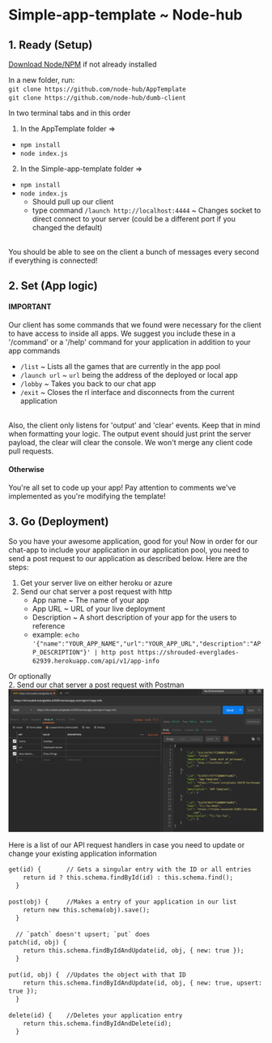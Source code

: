 
# Simple-app-template ~ Node-hub

## 1. Ready (Setup)

[Download Node/NPM](https://nodejs.org/en/download/) if not already installed

In a new folder, run: <br>
`git clone https://github.com/node-hub/AppTemplate`<br>
`git clone https://github.com/node-hub/dumb-client`

In two terminal tabs and in this order
1. In the AppTemplate folder =>
* `npm install`
* `node index.js`

2. In the Simple-app-template folder => 
* `npm install`
* `node index.js`
    - Should pull up our client
    - type command `/launch http://localhost:4444` ~ Changes socket to direct connect to your server (could be a different port if you changed the default)
<br>
You should be able to see on the client a bunch of messages every second if everything is connected!

## 2. Set (App logic)
#### IMPORTANT
Our client has some commands that we found were necessary for the client to have access to inside all apps. We suggest you include these in a '/command' or a '/help' command for your application in addition to your app commands
* `/list`       ~ Lists all the games that are currently in the app pool
* `/launch url` ~ `url` being the address of the deployed or local app
* `/lobby`      ~ Takes you back to our chat app
* `/exit`       ~ Closes the rl interface and disconnects from the current application
<br>
Also, the client only listens for 'output' and 'clear' events. Keep that in mind when formatting your logic. The output event should just print the server payload, the clear will clear the console. We won't merge any client code pull requests.

#### Otherwise
You're all set to code up your app! Pay attention to comments we've implemented as you're modifying the template!

## 3. Go (Deployment)
So you have your awesome application, good for you! Now in order for our chat-app to include your application in our application pool, you need to send a post request to our application as described below. Here are the steps:

1. Get your server live on either heroku or azure
2. Send our chat server a post request with http
    - App name       ~ The name of your app
    - App URL        ~ URL of your live deployment
    - Description    ~ A short description of your app for the users to reference
    * example: `echo '{"name":"YOUR_APP_NAME","url":"YOUR_APP_URL","description":"APP_DESCRIPTION"}' | http post https://shrouded-everglades-62939.herokuapp.com/api/v1/app-info`

Or optionally<br>
2. Send our chat server a post request with Postman
![Postman](./assets/postman.png)

Here is a list of our API request handlers in case you need to update or change your existing application information
```
get(id) {       // Gets a singular entry with the ID or all entries
    return id ? this.schema.findById(id) : this.schema.find();
  }

post(obj) {     //Makes a entry of your application in our list
    return new this.schema(obj).save();
  }

  // `patch` doesn't upsert; `put` does
patch(id, obj) {
    return this.schema.findByIdAndUpdate(id, obj, { new: true });
  }

put(id, obj) {  //Updates the object with that ID
    return this.schema.findByIdAndUpdate(id, obj, { new: true, upsert: true });
  }

delete(id) {    //Deletes your application entry
    return this.schema.findByIdAndDelete(id);
  }
  ```
